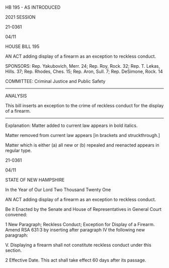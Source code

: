  HB 195 - AS INTRODUCED

 

 

2021 SESSION

 21-0361

 04/11

 

HOUSE BILL 195

 

AN ACT adding display of a firearm as an exception to reckless conduct.

 

SPONSORS: Rep. Yakubovich, Merr. 24; Rep. Roy, Rock. 32; Rep. T. Lekas, Hills. 37; Rep. Rhodes, Ches. 15; Rep. Aron, Sull. 7; Rep. DeSimone, Rock. 14

 

COMMITTEE: Criminal Justice and Public Safety

 

-----------------------------------------------------------------

 

ANALYSIS

 

 This bill inserts an exception to the crime of reckless conduct for the display of a firearm.

 

- - - - - - - - - - - - - - - - - - - - - - - - - - - - - - - - - - - - - - - - - - - - - - - - - - - - - - - - - - - - - - - - - - - - - - - - - - - 

 

Explanation: Matter added to current law appears in bold italics.

 Matter removed from current law appears [in brackets and struckthrough.]

 Matter which is either (a) all new or (b) repealed and reenacted appears in regular type.

 21-0361

 04/11

 

STATE OF NEW HAMPSHIRE

 

In the Year of Our Lord Two Thousand Twenty One

 

AN ACT adding display of a firearm as an exception to reckless conduct.

 

Be it Enacted by the Senate and House of Representatives in General Court convened:

 

 1 New Paragraph; Reckless Conduct; Exception for Display of a Firearm. Amend RSA 631:3 by inserting after paragraph IV the following new paragraph:

 V. Displaying a firearm shall not constitute reckless conduct under this section.

 2 Effective Date. This act shall take effect 60 days after its passage.

